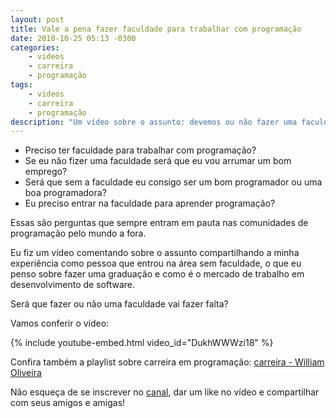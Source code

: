 ```yaml
---
layout: post
title: Vale a pena fazer faculdade para trabalhar com programação
date: 2018-10-25 05:13 -0300
categories:
    - videos
    - carreira
    - programação
tags:
    - videos
    - carreira
    - programação
description: "Um vídeo sobre o assunto: devemos ou não fazer uma faculdade para trabalhar com programação. Vale a pena fazer faculdade para trabalhar com programação?"
---
```


- Preciso ter faculdade para trabalhar com programação?
- Se eu não fizer uma faculdade será que eu vou arrumar um bom emprego?
- Será que sem a faculdade eu consigo ser um bom programador ou uma boa programadora?
- Eu preciso entrar na faculdade para aprender programação?

Essas são perguntas que sempre entram em pauta nas comunidades de programação pelo mundo a fora.

Eu fiz um vídeo comentando sobre o assunto compartilhando a minha experiência como pessoa que entrou na área sem faculdade, o que eu penso sobre fazer uma graduação e como é o mercado de trabalho em desenvolvimento de software.

Será que fazer ou não uma faculdade vai fazer falta?

Vamos conferir o vídeo:

{% include youtube-embed.html video_id="DukhWWWzi18" %}

Confira também a playlist sobre carreira em programação: [carreira - William Oliveira](https://www.youtube.com/watch?v=DukhWWWzi18&list=PL46DzgkNWD2EyeIQgYzDB6DGe2PE5u1-m)

Não esqueça de se inscrever no [canal](https://www.youtube.com/c/WilliamOliveiraS), dar um like no vídeo e compartilhar com seus amigos e amigas!
